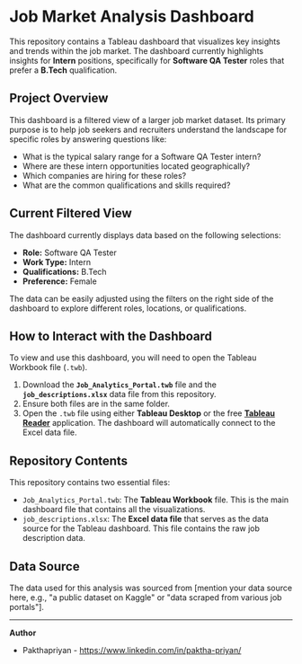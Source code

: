 # Job Market Analysis Dashboard

This repository contains a Tableau dashboard that visualizes key insights and trends within the job market. The dashboard currently highlights insights for **Intern** positions, specifically for **Software QA Tester** roles that prefer a **B.Tech** qualification.

## Project Overview

This dashboard is a filtered view of a larger job market dataset. Its primary purpose is to help job seekers and recruiters understand the landscape for specific roles by answering questions like:

-   What is the typical salary range for a Software QA Tester intern?
-   Where are these intern opportunities located geographically?
-   Which companies are hiring for these roles?
-   What are the common qualifications and skills required?

## Current Filtered View

The dashboard currently displays data based on the following selections:

-   **Role:** Software QA Tester
-   **Work Type:** Intern
-   **Qualifications:** B.Tech
-   **Preference:** Female

The data can be easily adjusted using the filters on the right side of the dashboard to explore different roles, locations, or qualifications.

## How to Interact with the Dashboard

To view and use this dashboard, you will need to open the Tableau Workbook file (`.twb`).

1.  Download the **`Job_Analytics_Portal.twb`** file and the **`job_descriptions.xlsx`** data file from this repository.
2.  Ensure both files are in the same folder.
3.  Open the `.twb` file using either **Tableau Desktop** or the free **[Tableau Reader](https://www.tableau.com/products/reader)** application. The dashboard will automatically connect to the Excel data file.

## Repository Contents

This repository contains two essential files:

-   `Job_Analytics_Portal.twb`: The **Tableau Workbook** file. This is the main dashboard file that contains all the visualizations.
-   `job_descriptions.xlsx`: The **Excel data file** that serves as the data source for the Tableau dashboard. This file contains the raw job description data.

## Data Source

The data used for this analysis was sourced from [mention your data source here, e.g., "a public dataset on Kaggle" or "data scraped from various job portals"].

---

**Author**

-   Pakthapriyan - https://www.linkedin.com/in/paktha-priyan/
